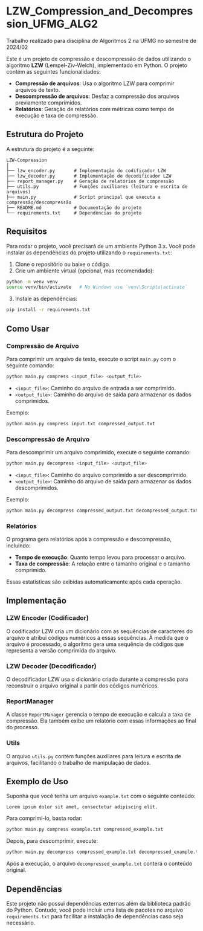 # LZW_Compression_and_Decompression_UFMG_ALG2
Trabalho realizado para disciplina de Algoritmos 2 na UFMG no semestre de 2024/02

Este é um projeto de compressão e descompressão de dados utilizando o algoritmo **LZW** (Lempel-Ziv-Welch), implementado em Python. O projeto contém as seguintes funcionalidades:

- **Compressão de arquivos**: Usa o algoritmo LZW para comprimir arquivos de texto.
- **Descompressão de arquivos**: Desfaz a compressão dos arquivos previamente comprimidos.
- **Relatórios**: Geração de relatórios com métricas como tempo de execução e taxa de compressão.

## Estrutura do Projeto

A estrutura do projeto é a seguinte:

```
LZW-Compression
│
├── lzw_encoder.py       # Implementação do codificador LZW
├── lzw_decoder.py       # Implementação do decodificador LZW
├── report_manager.py    # Geração de relatórios de compressão
├── utils.py             # Funções auxiliares (leitura e escrita de arquivos)
├── main.py              # Script principal que executa a compressão/descompressão
├── README.md            # Documentação do projeto
└── requirements.txt     # Dependências do projeto
```

## Requisitos

Para rodar o projeto, você precisará de um ambiente Python 3.x. Você pode instalar as dependências do projeto utilizando o `requirements.txt`:

1. Clone o repositório ou baixe o código.
2. Crie um ambiente virtual (opcional, mas recomendado):

```bash
python -m venv venv
source venv/bin/activate   # No Windows use `venv\Scripts\activate`
```

3. Instale as dependências:

```bash
pip install -r requirements.txt
```

## Como Usar

### Compressão de Arquivo

Para comprimir um arquivo de texto, execute o script `main.py` com o seguinte comando:

```bash
python main.py compress <input_file> <output_file>
```

- `<input_file>`: Caminho do arquivo de entrada a ser comprimido.
- `<output_file>`: Caminho do arquivo de saída para armazenar os dados comprimidos.

Exemplo:

```bash
python main.py compress input.txt compressed_output.txt
```

### Descompressão de Arquivo

Para descomprimir um arquivo comprimido, execute o seguinte comando:

```bash
python main.py decompress <input_file> <output_file>
```

- `<input_file>`: Caminho do arquivo comprimido a ser descomprimido.
- `<output_file>`: Caminho do arquivo de saída para armazenar os dados descomprimidos.

Exemplo:

```bash
python main.py decompress compressed_output.txt decompressed_output.txt
```

### Relatórios

O programa gera relatórios após a compressão e descompressão, incluindo:

- **Tempo de execução**: Quanto tempo levou para processar o arquivo.
- **Taxa de compressão**: A relação entre o tamanho original e o tamanho comprimido.

Essas estatísticas são exibidas automaticamente após cada operação.

## Implementação

### LZW Encoder (Codificador)

O codificador LZW cria um dicionário com as sequências de caracteres do arquivo e atribui códigos numéricos a essas sequências. À medida que o arquivo é processado, o algoritmo gera uma sequência de códigos que representa a versão comprimida do arquivo.

### LZW Decoder (Decodificador)

O decodificador LZW usa o dicionário criado durante a compressão para reconstruir o arquivo original a partir dos códigos numéricos.

### ReportManager

A classe `ReportManager` gerencia o tempo de execução e calcula a taxa de compressão. Ela também exibe um relatório com essas informações ao final do processo.

### Utils

O arquivo `utils.py` contém funções auxiliares para leitura e escrita de arquivos, facilitando o trabalho de manipulação de dados.

## Exemplo de Uso

Suponha que você tenha um arquivo `example.txt` com o seguinte conteúdo:

```
Lorem ipsum dolor sit amet, consectetur adipiscing elit.
```

Para comprimi-lo, basta rodar:

```bash
python main.py compress example.txt compressed_example.txt
```

Depois, para descomprimir, execute:

```bash
python main.py decompress compressed_example.txt decompressed_example.txt
```

Após a execução, o arquivo `decompressed_example.txt` conterá o conteúdo original.

## Dependências

Este projeto não possui dependências externas além da biblioteca padrão do Python. Contudo, você pode incluir uma lista de pacotes no arquivo `requirements.txt` para facilitar a instalação de dependências caso seja necessário.
